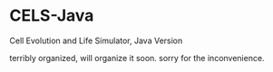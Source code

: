 # CELS-Java
Cell Evolution and Life Simulator, Java Version

terribly organized, will organize it soon. sorry for the inconvenience.
